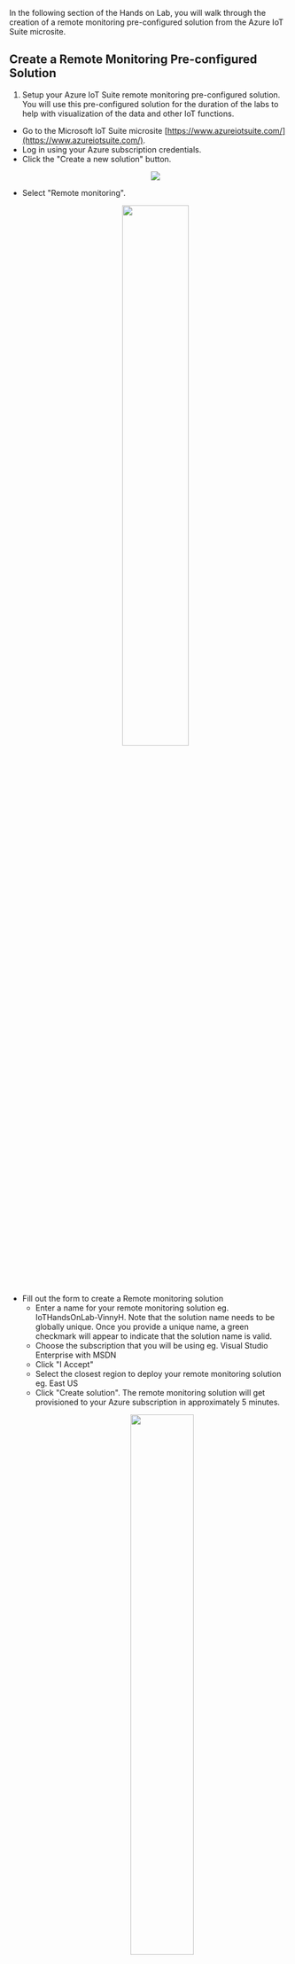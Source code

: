 In the following section of the Hands on Lab, you will walk through the creation of a remote monitoring pre-configured solution from the Azure IoT Suite microsite. 

## Create a Remote Monitoring Pre-configured Solution
1. Setup your Azure IoT Suite remote monitoring pre-configured solution. You will use this pre-configured solution for the duration of the labs to help with visualization of the data and other IoT functions. 
  - Go to the Microsoft IoT Suite microsite [https://www.azureiotsuite.com/](https://www.azureiotsuite.com/).
  - Log in using your Azure subscription credentials. 
  - Click the "Create a new solution" button. 
        <p align="center">
         <img src="/images/NewRMPCS.jpg" /> 
      </p>
  - Select "Remote monitoring".
        <p align="center">
         <img src="/images/SelectRM.jpg" width="50%" height="50%" /> 
      </p>
  - Fill out the form to create a Remote monitoring solution
    - Enter a name for your remote monitoring solution eg. IoTHandsOnLab-VinnyH. Note that the solution name needs to be globally unique. Once you provide a unique name, a green checkmark will appear to indicate that the solution name is valid. 
    - Choose the subscription that you will be using eg. Visual Studio Enterprise with MSDN
    - Click "I Accept" 
    - Select the closest region to deploy your remote monitoring solution eg. East US
    - Click "Create solution". The remote monitoring solution will get provisioned to your Azure subscription in approximately 5 minutes. 
       <p align="center">
         <img src="/images/RMPCS.jpg" width="50%" height="50%" /> 
      </p>
   - While the remote monitoring solution is being provisioned, you can see the provisioning state and logging information by clicking on the solution 
      <p align="center">
         <img src="/images/ProvisioningState.jpg" /> 
      </p>
   - Once the solution is fully created, it will appear in your list of provisioned solutions showing the "Ready" indicator with a green checkmark. It will take about 5 minutes to provision so while you wait for that, continue with the steps below. 
      <p align="center">
         <img src="/images/SolutionReady.jpg" width="30%" height="30%" /> 
      </p>

## (Optional) Enabling Interactive Bing Maps in the Pre-configured Solution 

The new version of the remote monitoring pre-configured solution comes with a static Bing map image configured by default. For this hands on lab, we won't be making use of the interactive maps but if interested, instructions on how to enable it is available [here](/OptionalLabs/DynamicMaps.md)


## Obtain Your IoT Hub Primary Key and Connection String
1. Open the [Azure Portal](https://portal.azure.com/) tab and navigate to your IoT Hub service that you deployed as part of the remote monitoring solution
  - Click the *resource group* icon -> click the name of your remote monitoring solution -> click the IoT Hub service that was created when you provisioned the remote monitoring solution. 
      <p align="center">
         <img src="/images/IoTHubKeys1.jpg" /> 
      </p>
2. Obtain the "Connection string - primary key" for your IoT Hub. <BR>
This is the shared access key that you will use to connect your device to the IoT Hub. The key provides the device with all permissions - registryWrite, ServiceConnect and DeviceConnect. Details on the permissions are available [here](https://docs.microsoft.com/en-us/azure/iot-hub/iot-hub-devguide-security#iot-hub-permissions)
  - Click on the "Shared access policies".
  - Click on the "iothubowner" policy.
  - Copy the primary key connection string. Take note of the primary key connection string for later. You can use the following template to capture all the required variables for this lab: [IoT HOL - Lab Parameters.xlsx](/IoTHOL-LabParameters.xlsx)
      <p align="center">
         <img src="/images/IoTHubKeys2.jpg" /> 
      </p>

## Create Consumer Groups
Consumer groups are a key element in Azure event ingestion services that allow consuming applications with a separate view of the event stream. Each consuming application can use the groups to read the streaming data independently at their own pace and with their own offet. These consumer groups will be created in advance but will be used later in this lab.
1. Under "Messaging", select "Endpoints"
2. Click on "Events"
3. In the blade on the right, add the following consumer groups
  - "deviceexplorer"
  - "asa"
      <p align="center">
         <img src="/images/consumerGroups.jpg" /> 
      </p>

## Create Your Device in the Remote Monitoring Pre-configured Solution 
1. Go back to the Azure IoT Suite microsite tab. Your pre-configured solution should be provisioned now. Click the "Launch" button on the newly provisioned remote monitoring solution. This will open up a new browser tab to your remote monitoring solution dashboard.
      <p align="center">
         <img src="/images/SolutionReady.jpg" width="30%" height="30%" /> 
      </p>
2. Click the "Sign In" button.
      <p align="center">
         <img src="/images/RMSignIn.jpg" width="50%" height="50%"/> 
      </p>
3. If the following page requires you to accept the terms and conditions, click "I Agree". 
4. You will now have access to your created remote monitoring preconfigured solution. Feel free to browse around and review the features available in the pre-configured solution. 
      <p align="center">
         <img src="/images/RMDashboard.jpg"/> 
      </p>

5. Create a new custom device within the RM-PCS. 
  - At the bottom left of the portal, click the "+ Add A Device" button. 
      <p align="center">
         <img src="/images/AddDevice.jpg"/> 
      </p>
  - On the "Step 1 of 3" page, click "Add New" to add in a custom device. The custom device that you will add is the physical Raspberry Pi. 
      <p align="center">
         <img src="/images/AddNewCustomDevice.jpg"/> 
      </p>
  - On the "Step 2 of 3" page, click the "Let me define my own Device ID" radio button. Enter in a device ID eg. MyRaspberryPi. Click on the "Check ID" button to ensure that your device ID is unique. If the Device ID is unique, the text "Device ID is available" in green text will appear. Click the "Create" button. 
      <p align="center">
         <img src="/images/DefineDeviceID.jpg"/> 
      </p>
  - The "Step 3 of 3" page provides you the *Device ID*, *IoT Hub Hostname* and *Device Key* that you will need to connect your Raspberry Pi to the remote monitoring solution. Take note of the value of these fields. Feel free to use the parameters template provided earlier.  
      <p align="center">
         <img src="/images/CustomDeviceParams.jpg"/> 
      </p>
      
  - As a final step in this lab, add a high temperature limit to the device twin.  We will use this later in the lab.
    - Click on the device you created. 
    - Under "Device Twin", in the "Tags" category, click "Edit".
    <p align="center">
       <img src="/images/twinTag1.jpg" /> 
    </p>
    - Click "+ Add Tag".
    - Add a new parameter "tags.HighTemperatureLimit" under "TAGS".  Set it to 40 and make it of data type "Number".
    - Click "Save Changes to Device Twin".
    <p align="center">
      <img src="/images/twinTag2.jpg" width="70%" height="70%" /> 
    </p>

Congratulations! You have successfully spun up your Remote Monitoring Pre-configured (RM-PCS) solution and created a new custom device that you will configure in the next section of the labs! 

[Back to Main HOL Instructions](/README.md)
